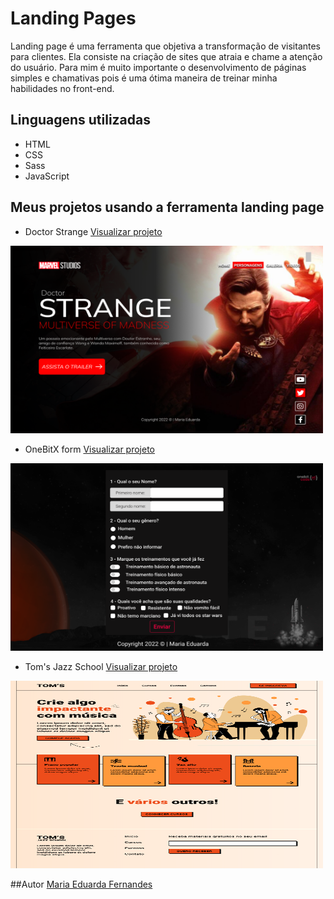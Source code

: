 # Landing Pages

Landing page é uma ferramenta que objetiva a transformação de visitantes para clientes. Ela consiste na criação de sites que atraia e chame a atenção do usuário.
Para mim é muito importante o desenvolvimento de páginas simples e chamativas pois é uma ótima maneira de treinar minha habilidades no front-end.

## Linguagens utilizadas
- HTML
- CSS
- Sass
- JavaScript

## Meus projetos usando a ferramenta landing page

- Doctor Strange
[Visualizar projeto](https://maria-efs.github.io/landing-pages/doctor-strange/)
<img src="./imgs/doctor-strange.png" alt="doctor-strange" width="500" height="300">

- OneBitX form
[Visualizar projeto](https://maria-efs.github.io/landing-pages/onebitX-form/)
<img src="./imgs/onebitX.png" alt="OneBitX form" width="500" height="300">

- Tom's Jazz School
[Visualizar projeto](https://maria-efs.github.io/landing-pages/jazz-school/)
<img src="./imgs/jazz-school.png" alt="Tom's Jazz School" width="500" height="300">

##Autor
[Maria Eduarda Fernandes](https://maria-efs.github.io/)
